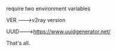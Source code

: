 require two environment variables

VER --->v2ray version

UUID--->https://www.uuidgenerator.net/

That's all.
